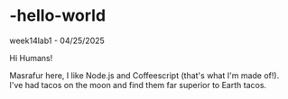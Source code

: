 # -hello-world
week14lab1 - 04/25/2025

Hi Humans!

Masrafur here, I like Node.js and Coffeescript (that's what I'm made of!).
I've had tacos on the moon and find them far superior to Earth tacos.
